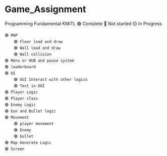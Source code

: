 # Game_Assignment
 Programming Fundamental KMITL
🟢 Complete
🔴 Not started
🟡 In Progress


	🟢 MAP
		🟢 Floor load and draw
		🟢 Wall load and draw
		🟢 Wall collision
	🟢 Menu or HUB and pause system
	🟢 leaderboard
	🟢 UI
		🟢 GUI Interact with other logics
		🟢 Text in GUI 
	🟢 Player Logic
	🟢 Player class
	🟢 Enemy Logic
	🟢 Gun and Bullet logic
	🟢 Movement
		🟢 player movement
		🟢 Enemy 
		🟢 bullet
	🟢 Map Generate Logic
	🟢 Screen
